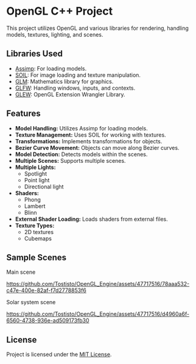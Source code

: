 # OpenGL C++ Project

This project utilizes OpenGL and various libraries for rendering, handling models, textures, lighting, and scenes.

## Libraries Used
- [Assimp](https://github.com/assimp/assimp): For loading models.
- [SOIL](https://github.com/paralin/soil): For image loading and texture manipulation.
- [GLM](https://github.com/g-truc/glm): Mathematics library for graphics.
- [GLFW](https://github.com/glfw/glfw): Handling windows, inputs, and contexts.
- [GLEW](http://glew.sourceforge.net/): OpenGL Extension Wrangler Library.

## Features
- **Model Handling:** Utilizes Assimp for loading models.
- **Texture Management:** Uses SOIL for working with textures.
- **Transformations:** Implements transformations for objects.
- **Bezier Curve Movement:** Objects can move along Bezier curves.
- **Model Detection:** Detects models within the scenes.
- **Multiple Scenes:** Supports multiple scenes.
- **Multiple Lights:**
  - Spotlight
  - Point light
  - Directional light
- **Shaders:**
  - Phong
  - Lambert
  - Blinn
- **External Shader Loading:** Loads shaders from external files.
- **Texture Types:**
  - 2D textures
  - Cubemaps


## Sample Scenes

Main scene

https://github.com/Tostisto/OpenGL_Engine/assets/47717516/78aaa532-c47e-400e-82af-f7d2778853f6

Solar system scene

https://github.com/Tostisto/OpenGL_Engine/assets/47717516/d4960a6f-6560-4738-936e-ad509173fb30


## License
Project is licensed under the [MIT License](LICENSE).
